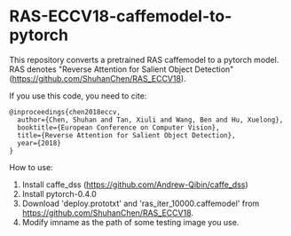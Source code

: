 # RAS-ECCV18-caffemodel-to-pytorch
This repository converts a pretrained RAS caffemodel to a pytorch model. RAS denotes "Reverse Attention for Salient Object Detection" (https://github.com/ShuhanChen/RAS_ECCV18). 

If you use this code, you need to cite:
```
@inproceedings{chen2018eccv, 
  author={Chen, Shuhan and Tan, Xiuli and Wang, Ben and Hu, Xuelong}, 
  booktitle={European Conference on Computer Vision}, 
  title={Reverse Attention for Salient Object Detection}, 
  year={2018}
} 
```
How to use:
1. Install caffe_dss (https://github.com/Andrew-Qibin/caffe_dss)
2. Install pytorch-0.4.0
3. Download 'deploy.prototxt' and 'ras_iter_10000.caffemodel' from https://github.com/ShuhanChen/RAS_ECCV18.
4. Modify imname as the path of some testing image you use.

